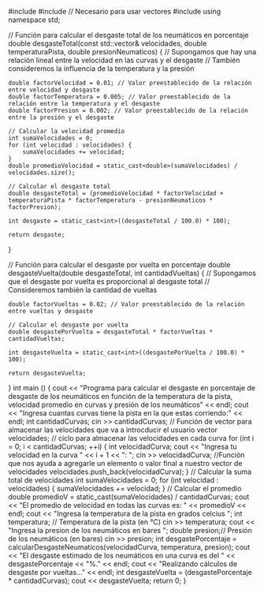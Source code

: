 #include <iostream>
#include <vector> // Necesario para usar vectores
#include <cmath>
using namespace std;

// Función para calcular el desgaste total de los neumáticos en porcentaje
double desgasteTotal(const std::vector<int>& velocidades, double temperaturaPista, double presionNeumaticos) {
    // Supongamos que hay una relación lineal entre la velocidad en las curvas y el desgaste
    // También consideremos la influencia de la temperatura y la presión

    double factorVelocidad = 0.01; // Valor preestablecido de la relación entre velocidad y desgaste
    double factorTemperatura = 0.005; // Valor preestablecido de la relación entre la temperatura y el desgaste
    double factorPresion = 0.002; // Valor preestablecido de la relación entre la presión y el desgaste

    // Calcular la velocidad promedio
    int sumaVelocidades = 0;
    for (int velocidad : velocidades) {
        sumaVelocidades += velocidad;
    }
    double promedioVelocidad = static_cast<double>(sumaVelocidades) / velocidades.size();

    // Calcular el desgaste total
    double desgasteTotal = (promedioVelocidad * factorVelocidad + temperaturaPista * factorTemperatura - presionNeumaticos * factorPresion);

    int desgaste = static_cast<int>((desgasteTotal / 100.0) * 100);

    return desgaste;
}

// Función para calcular el desgaste por vuelta en porcentaje
double desgasteVuelta(double desgasteTotal, int cantidadVueltas) {
    // Supongamos que el desgaste por vuelta es proporcional al desgaste total
    // Consideremos también la cantidad de vueltas

    double factorVueltas = 0.02; // Valor preestablecido de la relación entre vueltas y desgaste

    // Calcular el desgaste por vuelta
    double desgastePorVuelta = desgasteTotal * factorVueltas * cantidadVueltas;

    int desgasteVuelta = static_cast<int>((desgastePorVuelta / 100.0) * 100);

    return desgasteVuelta;
}
int main () {
cout << "Programa para calcular el desgaste en porcentaje de desgaste de los neumáticos en función de la temperatura de la pista, velocidad promedio en curvas y presión de los neumáticos" << endl;
cout << "Ingresa cuantas curvas tiene la pista en la que estas corriendo:" << endl;
int cantidadCurvas;
cin >> cantidadCurvas;
// Función de vector para almacenar las velocidades que va a introcducir el usuario
vector<int> velocidades;
// ciclo para almacenar las velocidades en cada curva
for (int i = 0; i < cantidadCurvas; ++i) {
    int velocidadCurva;
    cout << "Ingresa tu velocidad en la curva " << i + 1 << ": ";
    cin >> velocidadCurva;
    //Función que nos ayuda a agregarle un elemento o valor final a nuestro vector de velocidades
    velocidades.push_back(velocidadCurva);
}
// Calcular la suma total de velocidades
int sumaVelocidades = 0;
for (int velocidad : velocidades) {
    sumaVelocidades += velocidad;
}
// Calcular el promedio
double promedioV = static_cast<double>(sumaVelocidades) / cantidadCurvas;
cout << "El promedio de velocidad en todas las curvas es: " << promedioV << endl;
cout << "Ingresa la temperatura de la pista en grados celcius ";
int temperatura; // Temperatura de la pista (en °C)
cin >> temperatura;
cout << "Ingresa la presion de los neumáticos en bares ";
double presion;// Presión de los neumáticos (en bares)
cin >> presion;
int desgastePorcentaje = calcularDesgasteNeumaticos(velocidadCurva, temperatura, presion);
cout << "El desgaste estimado de los neumáticos en una curva es del " << desgastePorcentaje << "%." << endl;
cout << "Realizando cálculos de desgaste por vueltas..." << endl;
int desgasteVuelta = (desgastePorcentaje * cantidadCurvas);
cout << desgasteVuelta;
return 0;
}

